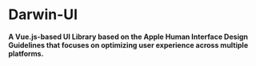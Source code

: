 # Darwin-UI

**A Vue.js-based UI Library based on the Apple Human Interface Design Guidelines that focuses on optimizing user experience across multiple platforms.**
